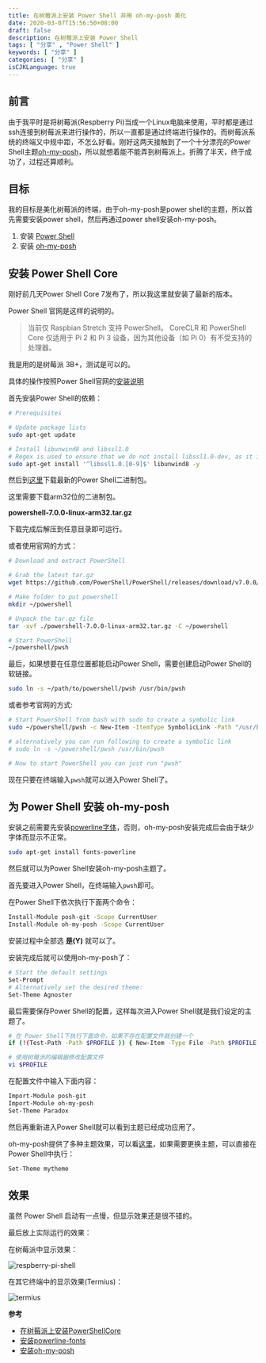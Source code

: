 ```yaml
---
title: 在树莓派上安装 Power Shell 并用 oh-my-posh 美化
date: 2020-03-07T15:56:50+08:00
draft: false
description: 在树莓派上安装 Power Shell
tags: [ "分享" , "Power Shell" ]
keywords: [ "分享" ]
categories: [ "分享" ]
isCJKLanguage: true
---
```


## 前言

由于我平时是将树莓派(Respberry Pi)当成一个Linux电脑来使用，平时都是通过ssh连接到树莓派来进行操作的，所以一直都是通过终端进行操作的。而树莓派系统的终端又中规中距，不怎么好看。刚好这两天接触到了一个十分漂亮的Power Shell主题[oh-my-posh](https://github.com/JanDeDobbeleer/oh-my-posh)，所以就想着能不能弄到树莓派上。折腾了半天，终于成功了，过程还算顺利。

## 目标

我的目标是美化树莓派的终端，由于oh-my-posh是power shell的主题，所以首先需要安装power shell，然后再通过power shell安装oh-my-posh。

1. 安装 [Power Shell](https://github.com/PowerShell/PowerShell)
2. 安装 [oh-my-posh](https://github.com/JanDeDobbeleer/oh-my-posh)

## 安装 Power Shell Core

刚好前几天Power Shell Core 7发布了，所以我这里就安装了最新的版本。

Power Shell 官网是这样的说明的。

> 当前仅 Raspbian Stretch 支持 PowerShell。
> CoreCLR 和 PowerShell Core 仅适用于 Pi 2 和 Pi 3 设备，因为其他设备（如 Pi 0）有不受支持的处理器。

我是用的是树莓派 3B+，测试是可以的。

具体的操作按照Power Shell官网的[安装说明](https://docs.microsoft.com/zh-cn/powershell/scripting/install/installing-powershell-core-on-linux?view=powershell-7#raspbian)

首先安装Power Shell的依赖：

``` sh
# Prerequisites

# Update package lists
sudo apt-get update

# Install libunwind8 and libssl1.0
# Regex is used to ensure that we do not install libssl1.0-dev, as it is a variant that is not required
sudo apt-get install '^libssl1.0.[0-9]$' libunwind8 -y
```

然后到[这里](https://github.com/PowerShell/PowerShell/releases)下载最新的Power Shell二进制包。

这里需要下载arm32位的二进制包。

**powershell-7.0.0-linux-arm32.tar.gz**

下载完成后解压到任意目录即可运行。

或者使用官网的方式：

``` sh
# Download and extract PowerShell

# Grab the latest tar.gz
wget https://github.com/PowerShell/PowerShell/releases/download/v7.0.0/powershell-7.0.0-linux-arm32.tar.gz

# Make folder to put powershell
mkdir ~/powershell

# Unpack the tar.gz file
tar -xvf ./powershell-7.0.0-linux-arm32.tar.gz -C ~/powershell

# Start PowerShell
~/powershell/pwsh
```

最后，如果想要在任意位置都能启动Power Shell，需要创建启动Power Shell的软链接。

``` sh
sudo ln -s ~/path/to/powershell/pwsh /usr/bin/pwsh
```

或者参考官网的方式:

``` sh
# Start PowerShell from bash with sudo to create a symbolic link
sudo ~/powershell/pwsh -c New-Item -ItemType SymbolicLink -Path "/usr/bin/pwsh" -Target "\$PSHOME/pwsh" -Force

# alternatively you can run following to create a symbolic link
# sudo ln -s ~/powershell/pwsh /usr/bin/pwsh

# Now to start PowerShell you can just run "pwsh"
```

现在只要在终端输入`pwsh`就可以进入Power Shell了。

## 为 Power Shell 安装 oh-my-posh

安装之前需要先安装[powerline字体](https://github.com/powerline/fonts)，否则，oh-my-posh安装完成后会由于缺少字体而显示不正常。

``` sh
sudo apt-get install fonts-powerline
```

然后就可以为Power Shell安装oh-my-posh主题了。

首先要进入Power Shell，在终端输入`pwsh`即可。

在Power Shell下依次执行下面两个命令：

``` sh
Install-Module posh-git -Scope CurrentUser
Install-Module oh-my-posh -Scope CurrentUser
```

安装过程中全部选 **是(Y)** 就可以了。

安装完成后就可以使用oh-my-posh了：

``` sh
# Start the default settings
Set-Prompt
# Alternatively set the desired theme:
Set-Theme Agnoster
```

最后需要保存Power Shell的配置，这样每次进入Power Shell就是我们设定的主题了。

``` sh
# 在 Power Shell下执行下面命令，如果不存在配置文件就创建一个
if (!(Test-Path -Path $PROFILE )) { New-Item -Type File -Path $PROFILE -Force }

# 使用树莓派的编辑器修改配置文件
vi $PROFILE
```

在配置文件中输入下面内容：

``` sh
Import-Module posh-git
Import-Module oh-my-posh
Set-Theme Paradox
```

然后再重新进入Power Shell就可以看到主题已经成功应用了。

oh-my-posh提供了多种主题效果，可以看[这里](https://github.com/JanDeDobbeleer/oh-my-posh#themes)，如果需要更换主题，可以直接在Power Shell中执行：

``` sh
Set-Theme mytheme
```

## 效果

虽然 Power Shell 启动有一点慢，但显示效果还是很不错的。

最后放上实际运行的效果：

在树莓派中显示效果：

![respberry-pi-shell](https://i.loli.net/2020/12/17/Vji4rY71szntmeR.png)

在其它终端中的显示效果(Termius)：

![termius](https://i.loli.net/2020/12/17/kRtrNwd9lJnWxia.png)

**参考**

- [在树莓派上安装PowerShellCore](https://docs.microsoft.com/zh-cn/powershell/scripting/install/installing-powershell-core-on-linux?view=powershell-7#raspbian)
- [安装powerline-fonts](https://github.com/powerline/fonts)
- [安装oh-my-posh](https://github.com/JanDeDobbeleer/oh-my-posh)

